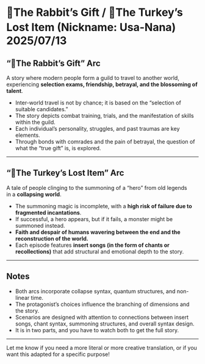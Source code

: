 # 🐇The Rabbit’s Gift / 🦃The Turkey’s Lost Item (Nickname: Usa-Nana)　2025/07/13

## “🐇The Rabbit’s Gift” Arc

A story where modern people form a guild to travel to another world,  
experiencing **selection exams, friendship, betrayal, and the blossoming of talent**.

- Inter-world travel is not by chance; it is based on the “selection of suitable candidates.”
- The story depicts combat training, trials, and the manifestation of skills within the guild.
- Each individual’s personality, struggles, and past traumas are key elements.
- Through bonds with comrades and the pain of betrayal, the question of what the “true gift” is, is explored.

---

## “🦃The Turkey’s Lost Item” Arc

A tale of people clinging to the summoning of a “hero” from old legends  
in a **collapsing world**.

- The summoning magic is incomplete, with a **high risk of failure due to fragmented incantations**.
- If successful, a hero appears, but if it fails, a monster might be summoned instead.
- **Faith and despair of humans wavering between the end and the reconstruction of the world.**
- Each episode features **insert songs (in the form of chants or recollections)** that add structural and emotional depth to the story.

---

## Notes

- Both arcs incorporate collapse syntax, quantum structures, and non-linear time.
- The protagonist’s choices influence the branching of dimensions and the story.
- Scenarios are designed with attention to connections between insert songs, chant syntax, summoning structures, and overall syntax design.
- It is in two parts, and you have to watch both to get the full story.

---

Let me know if you need a more literal or more creative translation, or if you want this adapted for a specific purpose!
